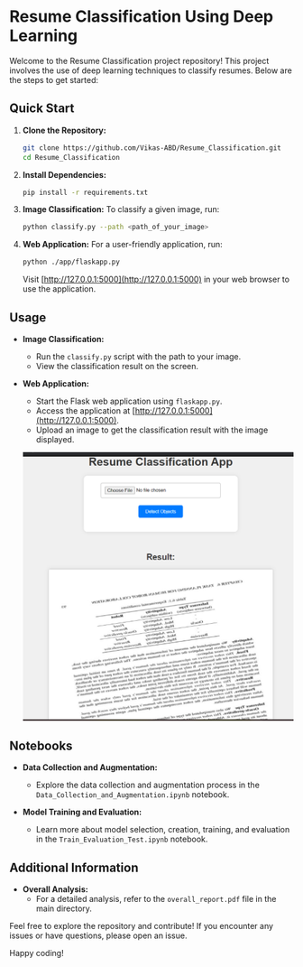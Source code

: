 # Resume Classification Using Deep Learning

Welcome to the Resume Classification project repository! This project involves the use of deep learning techniques to classify resumes. Below are the steps to get started:

## Quick Start

1. **Clone the Repository:**
    ```bash
    git clone https://github.com/Vikas-ABD/Resume_Classification.git
    cd Resume_Classification
    ```

2. **Install Dependencies:**
    ```bash
    pip install -r requirements.txt
    ```

3. **Image Classification:**
    To classify a given image, run:
    ```bash
    python classify.py --path <path_of_your_image>
    ```

4. **Web Application:**
    For a user-friendly application, run:
    ```bash
    python ./app/flaskapp.py
    ```
    Visit [http://127.0.0.1:5000](http://127.0.0.1:5000) in your web browser to use the application.

## Usage

- **Image Classification:**
  - Run the `classify.py` script with the path to your image.
  - View the classification result on the screen.

- **Web Application:**
  - Start the Flask web application using `flaskapp.py`.
  - Access the application at [http://127.0.0.1:5000](http://127.0.0.1:5000).
  - Upload an image to get the classification result with the image displayed.

  ![App Screenshot](App_demo.png)

## Notebooks

- **Data Collection and Augmentation:**
  - Explore the data collection and augmentation process in the `Data_Collection_and_Augmentation.ipynb` notebook.

- **Model Training and Evaluation:**
  - Learn more about model selection, creation, training, and evaluation in the `Train_Evaluation_Test.ipynb` notebook.

## Additional Information

- **Overall Analysis:**
  - For a detailed analysis, refer to the `overall_report.pdf` file in the main directory.


Feel free to explore the repository and contribute! If you encounter any issues or have questions, please open an issue.

Happy coding!

